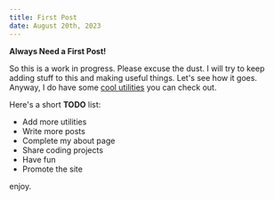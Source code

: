 ```yaml
---
title: First Post
date: August 20th, 2023
---
```


**Always Need a First Post!**

So this is a work in progress. Please excuse the dust. I will try to
keep adding stuff to this and making useful things. Let's see how it goes.
Anyway, I do have some <a href="/utilities">cool utilities</a> you can
check out.

Here's a short **TODO** list:

- Add more utilities
- Write more posts
- Complete my about page
- Share coding projects
- Have fun
- Promote the site

enjoy.
